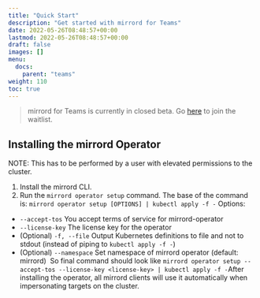 ```yaml
---
title: "Quick Start"
description: "Get started with mirrord for Teams"
date: 2022-05-26T08:48:57+00:00
lastmod: 2022-05-26T08:48:57+00:00
draft: false
images: []
menu:
  docs:
    parent: "teams"
weight: 110
toc: true
---
```


> mirrord for Teams is currently in closed beta. Go [here](https://metalbear.co/#waitlist-form) to join the waitlist.

## Installing the mirrord Operator
NOTE: This has to be performed by a user with elevated permissions to the cluster.

1. Install the mirrord CLI.
2. Run the `mirrord operator setup` command. The base of the command is:
​
`mirrord operator setup [OPTIONS] | kubectl apply -f -`
​
Options:
- `--accept-tos` 
        You accept terms of service for mirrord-operator
- `--license-key` 
        The license key for the operator
- (Optional) `-f, --file` 
        Output Kubernetes definitions to file and not to stdout (instead of piping to `kubectl apply -f -`)
- (Optional) `--namespace` 
        Set namespace of mirrord operator (default: mirrord)
​
So final command should look like
​
`mirrord operator setup --accept-tos --license-key <license-key> | kubectl apply -f -`
​
After installing the operator, all mirrord clients will use it automatically when impersonating targets on the cluster.